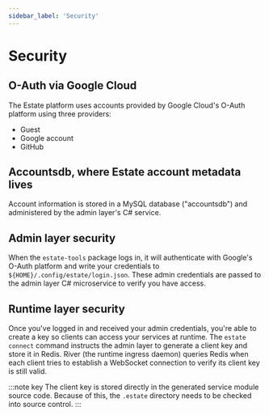 ```yaml
---
sidebar_label: 'Security'
---
```


# Security

## O-Auth via Google Cloud

The Estate platform uses accounts provided by Google Cloud's O-Auth platform using three providers:

* Guest
* Google account
* GitHub

## Accountsdb, where Estate account metadata lives

Account information is stored in a MySQL database ("accountsdb") and administered by the admin layer's C# service. 

## Admin layer security

When the `estate-tools` package logs in, it will authenticate with Google's O-Auth platform and write your credentials to `${HOME}/.config/estate/login.json`. These admin credentials are passed to the admin layer C# microservice to verify you have access.

## Runtime layer security

Once you've logged in and received your admin credentials, you're able to create a key so clients can access your services at runtime.
The `estate connect` command instructs the admin layer to generate a client key and store it in Redis. River (the runtime ingress daemon) queries Redis when each client tries to establish a WebSocket connection to verify its client key is still valid.

:::note key
The client key is stored directly in the generated service module source code. Because of this, the `.estate` directory needs to be checked into source control.
:::
